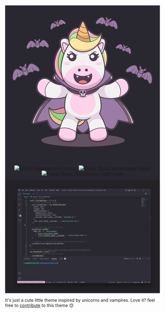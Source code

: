 <div style="background: #292831">
  <p align="center">
    <img src="https://raw.githubusercontent.com/waffleabyssx0x/vscode-theme-unicorn-vampire/master/img/512x512_full.png"/>
  </p>

  <p align="center">
  <a href="https://github.com/waffleabyssx0x/vscode-theme-unicorn-vampire" target="_blank">
  <img alt="GitHub package.json version" src="https://img.shields.io/github/package-json/v/waffleabyssx0x/vscode-theme-unicorn-vampire?color=ECD3ED&style=flat-square">
  </a>
  <a href="https://marketplace.visualstudio.com/items?itemName=wafflefactory2398.vscode-theme-unicorn-vampire&ssr=false#review-details" target="_blank">
  <img alt="Visual Studio Marketplace Rating" src="https://img.shields.io/visual-studio-marketplace/r/wafflefactory2398.vscode-theme-unicorn-vampire?color=ECD3ED&style=flat-square">
  </a>
  <a href="https://marketplace.visualstudio.com/items?itemName=wafflefactory2398.vscode-theme-unicorn-vampire" target="_blank">
  <img alt="Visual Studio Marketplace Downloads" src="https://img.shields.io/visual-studio-marketplace/d/wafflefactory2398.vscode-theme-unicorn-vampire?color=ECD3ED">
  </a>
  </p>

  <p align="center">
    <img src="https://raw.githubusercontent.com/waffleabyssx0x/vscode-theme-unicorn-vampire/master/img/screenshot.png"/>
  </p>

</div>

It's just a cute little theme inspired by unicorns and vampires. Love it? feel free to [contribute](https://github.com/waffleabyssx0x/vscode-theme-unicorn-vampire) to this theme 😊
